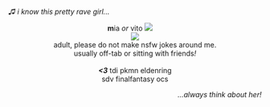 <i>♫ i know this pretty rave girl...</i>
<p align="center">
 <b>m</b>ia  <i>or</i>  vito‎ ‎<img src="https://files.catbox.moe/0j6ycf.png"> ‎ ‎ ‎ ‎ ‎ 
<br><img src="https://files.catbox.moe/e0ilq3.png">
<br>adult, please do not make nsfw jokes around me.
  <br> usually off-tab or sitting with friends<i>!</i>
  <br><br> <i><b><3</b></i> tdi pkmn eldenring
    <br> sdv finalfantasy ocs
</p>
<p align="right">
<i>...always think about her!</i>
</p>
